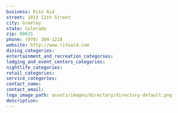 ```yaml
---
business: Rite Aid
street: 1013 11th Street
city: Greeley
state: Colorado
zip: 80631
phone: (970) 304-1218
website: http://www.riteaid.com
dining_categories: 
entertainment_and_recreation_categories: 
lodging_and_event_centers_categories: 
nightlife_categories: 
retail_categories: 
service_categories: 
contact_name: 
contact_email: 
logo_image_path: assets/images/directory/directory-default.png
description: 
---
```


